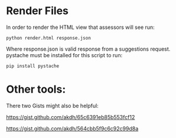 # Render Files

In order to render the HTML view that assessors will see run:

    python render.html response.json

Where response.json is valid response from a suggestions request. pystache must be installed for this script to run:

    pip install pystache

# Other tools:

There two Gists might also be helpful:

https://gist.github.com/akdh/65c6391eb85b553fcf12

https://gist.github.com/akdh/564cbb5f9c6c92c99d8a
